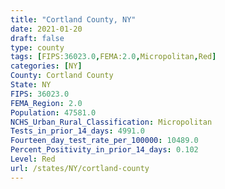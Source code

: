 ```yaml
---
title: "Cortland County, NY"
date: 2021-01-20
draft: false
type: county
tags: [FIPS:36023.0,FEMA:2.0,Micropolitan,Red]
categories: [NY]
County: Cortland County
State: NY
FIPS: 36023.0
FEMA_Region: 2.0
Population: 47581.0
NCHS_Urban_Rural_Classification: Micropolitan
Tests_in_prior_14_days: 4991.0
Fourteen_day_test_rate_per_100000: 10489.0
Percent_Positivity_in_prior_14_days: 0.102
Level: Red
url: /states/NY/cortland-county
---
```



